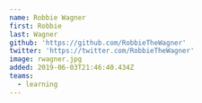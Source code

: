 ```yaml
---
name: Robbie Wagner
first: Robbie
last: Wagner
github: 'https://github.com/RobbieTheWagner'
twitter: 'https://twitter.com/RobbieTheWagner'
image: rwagner.jpg
added: 2019-06-03T21:46:40.434Z
teams:
  - learning
---
```

